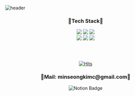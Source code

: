 ![header](https://capsule-render.vercel.app/api?type=slice&color=auto&height=300&section=header&text=minseong%20Kim&fontSize=70)

<div align=center>

<h3>🔧Tech Stack🔨</h3>
<p align="center">
<!-- 색상명 붙여넣을때 앞에 # 떼주기! &nbsp 한칸띄기 -->
 <img src="https://img.shields.io/badge/Java-007396?style=flat-square&logo=Java&logoColor=white"/>
 <img src="https://img.shields.io/badge/Spring-6DB33F?style=flat-square&logo=Spring&logoColor=white"/>
 <img src="https://img.shields.io/badge/Oracle-F80000?style=flat-square&logo=Oracle&logoColor=white"/>

<br> 
 <img src="https://img.shields.io/badge/JavaScript-F7DF1E?style=flat-square&logo=JavaScript&logoColor=white"/>
 <img src="https://img.shields.io/badge/HTML5-E34F26?style=flat-square&logo=HTML5&logoColor=white"/>
 <img src="https://img.shields.io/badge/CSS3-1572B6?style=flat-square&logo=CSS3&logoColor=white"/>
</p>
<br><br>

[![Hits](https://hits.seeyoufarm.com/api/count/incr/badge.svg?url=https%3A%2F%2Fgithub.com%2FMinseongKimz%2Fhit-counter&count_bg=%2379C83D&title_bg=%23555555&icon=&icon_color=%23E7E7E7&title=hits&edge_flat=false)](https://hits.seeyoufarm.com)

<p align="center">
 <h3>📧Mail: minseongkimc@gmail.com📧</h3>
 
 ![Notion Badge](https://img.shields.io/badge/Notion-000000?style=flat-square&logo=Notion&logoColor=white&link=mailto:https://curious-wildcat-d24.notion.site/968e6fd944dc485e916f974e80d22dbf)
 
</p>

</div>
